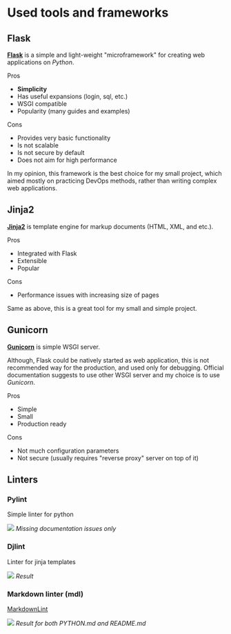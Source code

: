 
# Used tools and frameworks

## Flask

[**Flask**](https://flask.palletsprojects.com/en/2.2.x/) is a simple and
light-weight "microframework" for
creating web applications on _Python_.

Pros

- **Simplicity**
- Has useful expansions (login, sql, etc.)
- WSGI compatible
- Popularity (many guides and examples)

Cons

- Provides very basic functionality
- Is not scalable
- Is not secure by default
- Does not aim for high performance

In my opinion, this framework is the best choice for my small project, which aimed
mostly on practicing DevOps methods, rather than writing complex web applications.

## Jinja2

[**Jinja2**](https://jinja.palletsprojects.com/en/3.1.x/)
is template engine for markup documents (HTML, XML, and etc.).

Pros

- Integrated with Flask
- Extensible
- Popular

Cons

- Performance issues with increasing size of pages

Same as above, this is a great tool for my small and simple project.

## Gunicorn

**[Gunicorn](https://gunicorn.org/#quickstart)** is simple WSGI server.

Although, Flask could be natively started as web application, this is not
recommended way for the production, and used only for debugging.
Official documentation suggests to use other WSGI server
and my choice is to use _Gunicorn_.

Pros

- Simple
- Small
- Production ready

Cons

- Not much configuration parameters
- Not secure (usually requires "reverse proxy" server on top of it)

## Linters

### Pylint

Simple linter for python

![](https://i.imgur.com/HIosGtc.png)
_Missing documentation issues only_

### Djlint

Linter for jinja templates

![](https://i.imgur.com/WR8xYFN.png)
_Result_

### Markdown linter (mdl)

[MarkdownLint](https://github.com/markdownlint/markdownlint)

![](https://i.imgur.com/ZIXXb9O.png)
_Result for both PYTHON.md and README.md_